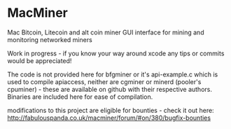 MacMiner
========

Mac Bitcoin, Litecoin and alt coin miner GUI interface for mining and monitoring networked miners

Work in progress - if you know your way around xcode any tips or commits would be appreciated!

The code is not provided here for bfgminer or it's api-example.c which is used to compile apiaccess, neither are cgminer or minerd (pooler's cpuminer) - these are available on github with their respective authors. Binaries are included here for ease of compilation.

modifications to this project are eligible for bounties - check it out here:
http://fabulouspanda.co.uk/macminer/forum/#on/380/bugfix-bounties
